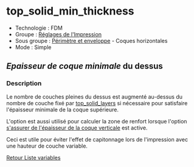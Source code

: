 # top_solid_min_thickness

* Technologie : FDM
* Groupe : [Réglages de l'Impression](../print_settings/print_settings.md)
* Sous groupe : [Périmètre et enveloppe](../print_settings/print_settings.md#périmètre-et-enveloppe) - Coques horizontales
* Mode : Simple

## *Epaisseur de coque minimale* du dessus

### Description

Le nombre de couches pleines du dessus est augmenté au-dessus du nombre de couche fixé par  [top_solid_layers](top_solid_layers.md) si nécessaire pour satisfaire l'épaisseur minimale de la coque supérieure. 

L'option est aussi utilisé pour calculer la zone de renfort lorsque l'option [s'assurer de l'épaisseur de la coque verticale](ensure_vertical_shell_thickness.md) est active.

Ceci est utile pour éviter l'effet de capitonnage lors de l'impression avec une hauteur de couche variable.


[Retour Liste variables](variable_list.md)